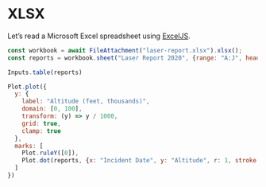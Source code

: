 # XLSX

Let’s read a Microsoft Excel spreadsheet using [ExcelJS](https://github.com/exceljs/exceljs).

```js echo
const workbook = await FileAttachment("laser-report.xlsx").xlsx();
const reports = workbook.sheet("Laser Report 2020", {range: "A:J", headers: true});
```

```js echo
Inputs.table(reports)
```

```js echo
Plot.plot({
  y: {
    label: "Altitude (feet, thousands)",
    domain: [0, 100],
    transform: (y) => y / 1000,
    grid: true,
    clamp: true
  },
  marks: [
    Plot.ruleY([0]),
    Plot.dot(reports, {x: "Incident Date", y: "Altitude", r: 1, stroke: "Incident Time", tip: true})
  ]
})
```
